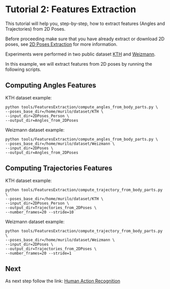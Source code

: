 # Tutorial 2: Features Extraction

This tutorial will help you, step-by-step, how to extract features (Angles and Trajectories) from 2D Poses.

Before proceeding make sure that you have already extract or download 2D poses, see [2D Poses Extraction](2DPoses_extraction.md) for more information.

Experiments were performed in two public dataset [KTH](http://www.nada.kth.se/cvap/actions/) and [Weizmann](http://www.wisdom.weizmann.ac.il/~vision/SpaceTimeActions.html).


In this example, we will extract features from 2D poses by running the following scripts.

## Computing Angles Features

KTH dataset example:
```
python tools/FeaturesExtraction/compute_angles_from_body_parts.py \
--poses_base_dir=/home/murilo/dataset/KTH \
--input_dir=2DPoses_Person \
--output_dir=Angles_from_2DPoses
```
Weizmann dataset example:
```
python tools/FeaturesExtraction/compute_angles_from_body_parts.py \
--poses_base_dir=/home/murilo/dataset/Weizmann \
--input_dir=2DPoses \
--output_dir=Angles_from_2DPoses
```

## Computing Trajectories Features
KTH dataset example:
```
python tools/FeaturesExtraction/compute_trajectory_from_body_parts.py \
--poses_base_dir=/home/murilo/dataset/KTH \
--input_dir=2DPoses_Person \
--output_dir=Trajectories_from_2DPoses \
--number_frames=20 --stride=10
```

Weizmann dataset example:
```
python tools/FeaturesExtraction/compute_trajectory_from_body_parts.py \
--poses_base_dir=/home/murilo/dataset/Weizmann \
--input_dir=2DPoses \
--output_dir=Trajectories_from_2DPoses \
--number_frames=20 --stride=1
```


## Next
As next step follow the link:
[Human Action Recognition](classification.md)
